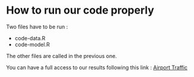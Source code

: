 # How to run our code properly

Two files have to be run :

- code-data.R
- code-model.R

The other files are called in the previous one.



You can have a full access to our results following this link :
[Airport Traffic](airport-traffic-last-version.html)
